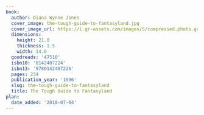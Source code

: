 ```yaml
---
book:
  author: Diana Wynne Jones
  cover_image: the-tough-guide-to-fantasyland.jpg
  cover_image_url: https://i.gr-assets.com/images/S/compressed.photo.goodreads.com/books/1440820398l/47510._SY475_.jpg
  dimensions:
    height: 21.0
    thickness: 1.5
    width: 14.0
  goodreads: '47510'
  isbn10: '0142407224'
  isbn13: '9780142407226'
  pages: 234
  publication_year: '1996'
  slug: the-tough-guide-to-fantasyland
  title: The Tough Guide to Fantasyland
plan:
  date_added: '2018-07-04'
---
```


